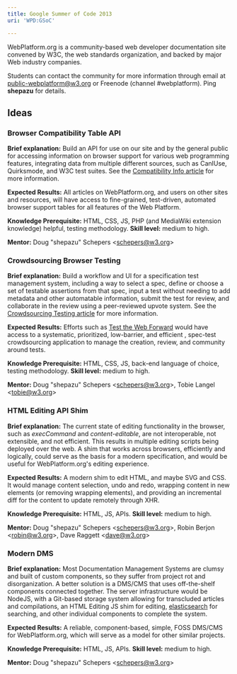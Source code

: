 ```yaml
---
title: Google Summer of Code 2013
uri: 'WPD:GSoC'

---
```

WebPlatform.org is a community-based web developer documentation site convened by W3C, the web standards organization, and backed by major Web industry companies.

Students can contact the community for more information through email at public-webplatform@w3.org or Freenode (channel \#webplatform). Ping **shepazu** for details.

## Ideas

### Browser Compatibility Table API

**Brief explanation:** Build an API for use on our site and by the general public for accessing information on browser support for various web programming features, integrating data from multiple different sources, such as CanIUse, Quirksmode, and W3C test suites. See the [Compatibility Info article](/WPD:Compatibility_Info) for more information.

**Expected Results:** All articles on WebPlatform.org, and users on other sites and resources, will have access to fine-grained, test-driven, automated browser support tables for all features of the Web Platform.

**Knowledge Prerequisite:** HTML, CSS, JS, PHP (and MediaWiki extension knowledge) helpful, testing methodology. **Skill level:** medium to high.

**Mentor:** Doug "shepazu" Schepers \<schepers@w3.org\>

### Crowdsourcing Browser Testing

**Brief explanation:** Build a workflow and UI for a specification test management system, including a way to select a spec, define or choose a set of testable assertions from that spec, input a test without needing to add metadata and other automatable information, submit the test for review, and collaborate in the review using a peer-reviewed upvote system. See the [Crowdsourcing Testing article](/WPD:Crowdsourcing_Testing) for more information.

**Expected Results:** Efforts such as [Test the Web Forward](http://testthewebforward.org/) would have access to a systematic, prioritized, low-barrier, and efficient , spec-test crowdsourcing application to manage the creation, review, and community around tests.

**Knowledge Prerequisite:** HTML, CSS, JS, back-end language of choice, testing methodology. **Skill level:** medium to high.

**Mentor:** Doug "shepazu" Schepers \<schepers@w3.org\>, Tobie Langel \<tobie@w3.org\>

### HTML Editing API Shim

**Brief explanation:** The current state of editing functionality in the browser, such as *execCommand* and *content-editable*, are not interoperable, not extensible, and not efficient. This results in multiple editing scripts being deployed over the web. A shim that works across browsers, efficiently and logically, could serve as the basis for a modern specification, and would be useful for WebPlatform.org's editing experience.

**Expected Results:** A modern shim to edit HTML, and maybe SVG and CSS. It would manage content selection, undo and redo, wrapping content in new elements (or removing wrapping elements), and providing an incremental diff for the content to update remotely through XHR.

**Knowledge Prerequisite:** HTML, JS, APIs. **Skill level:** medium to high.

**Mentor:** Doug "shepazu" Schepers \<schepers@w3.org\>, Robin Berjon \<robin@w3.org\>, Dave Raggett \<dave@w3.org\>

### Modern DMS

**Brief explanation:** Most Documentation Management Systems are clumsy and built of custom components, so they suffer from project rot and disorganization. A better solution is a DMS/CMS that uses off-the-shelf components connected together. The server infrastructure would be NodeJS, with a Git-based storage system allowing for transcluded articles and compilations, an HTML Editing JS shim for editing, [elasticsearch](http://www.elasticsearch.org/) for searching, and other individual components to complete the system.

**Expected Results:** A reliable, component-based, simple, FOSS DMS/CMS for WebPlatform.org, which will serve as a model for other similar projects.

**Knowledge Prerequisite:** HTML, JS, APIs. **Skill level:** medium to high.

**Mentor:** Doug "shepazu" Schepers \<schepers@w3.org\>
